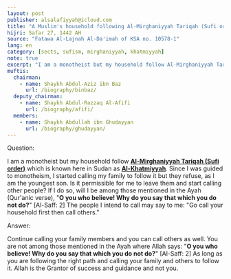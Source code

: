 ```yaml
---
layout: post
publisher: alsalafiyyah@icloud.com
title: "A Muslim's household following Al-Mirghaniyyah Tariqah (Sufi order)"
hijri: Safar 27, 1442 AH
source: "Fatawa Al-Lajnah Al-Da'imah of KSA no. 10578-1"
lang: en
category: [sects, sufism, mirghaniyyah, khatmiyyah]
note: true
excerpt: "I am a monotheist but my household follow Al-Mirghaniyyah Tariqah (Sufi order) which is known here in Sudan as Al-Khatmiyyah. Since I was guided to monotheism, I started calling my family to follow it but they refuse, as I am the youngest son."
muftis:
  chairman: 
    - name: Shaykh Abdul-Aziz ibn Baz
      url: /biography/binbaz/
  deputy_chairman:
    - name: Shaykh Abdul-Razzaq Al-Afifi
      url: /biography/afifi/
  members: 
    - name: Shaykh Abdullah ibn Ghudayyan
      url: /biography/ghudayyan/
---
```


Question:

I am a monotheist but my household follow [**Al-Mirghaniyyah Tariqah (Sufi order)**](/sects/sufism/) which is known here in Sudan as [**Al-Khatmiyyah**](/sects/sufism/). Since I was guided to monotheism, I started calling my family to follow it but they refuse, as I am the youngest son. Is it permissible for me to leave them and start calling other people? If I do so, will I be among those mentioned in the Ayah (Qur'anic verse), "**O you who believe! Why do you say that which you do not do?**" [Al-Saff: 2] The people I intend to call may say to me: "Go call your household first then call others." 

Answer:

Continue calling your family members and you can call others as well. You are not among those mentioned in the Ayah where Allah says: "**O you who believe! Why do you say that which you do not do?**" [Al-Saff: 2] As long as you are following the right path and calling your family and others to follow it. Allah is the Grantor of success and guidance and not you.
